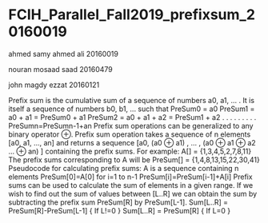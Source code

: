 # FCIH_Parallel_Fall2019_prefixsum_20160019

ahmed samy ahmed ali  20160019

nouran mosaad saad    20160479

john magdy ezzat      20160121



Prefix sum is the cumulative sum of a sequence of numbers a0, a1, ... . It is itself a sequence of numbers b0, b1, ... such that  PreSum0 = a0 PreSum1 = a0 + a1 = PreSum0 + a1 PreSum2 = a0 + a1 + a2 = PreSum1 + a2 . . . . . . . . . PreSumn=PreSumn-1+an  Prefix sum operations can be generalized to any binary operator ⊕. Prefix sum operation takes a sequence of n elements [a0, a1, ..., an] and returns a sequence [a0, (a0 ⊕ a1) , ... , (a0 ⊕ a1 ⊕ a2 ... ⊕ an) ] containing the prefix sums.  For example:  A[] = {1,3,4,5,2,7,8,11} The prefix sums corresponding to A will be PreSum[] = {1,4,8,13,15,22,30,41}  Pseudocode for calculating prefix sums:  A is a sequence containing n elements  PreSum[0]=A[0]  for i=1 to n-1     PreSum[i]=PreSum[i-1]+A[i] Prefix sums can be used to calculate the sum of elements in a given range. If we wish to find out the sum of values between [L..R] we can obtain the sum by subtracting the prefix sum PreSum[R] by PreSum[L-1].  Sum[L..R] = PreSum[R]-PreSum[L-1] { If L!=0 } Sum[L..R] = PreSum[R] { If L=0 }
